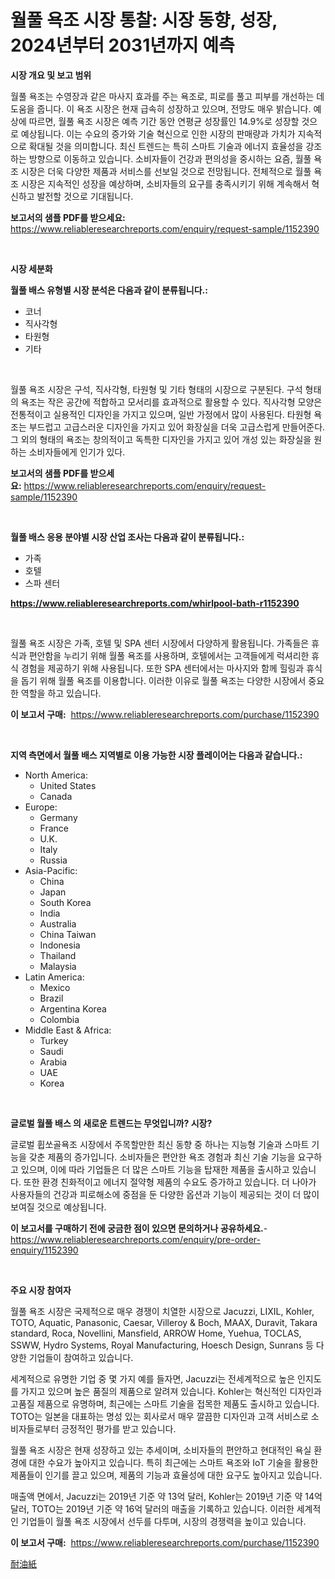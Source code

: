<p><h1>월풀 욕조 시장 통찰: 시장 동향, 성장, 2024년부터 2031년까지 예측</h1></p><p><strong>시장 개요 및 보고 범위</strong></p>
<p><p>월풀 욕조는 수영장과 같은 마사지 효과를 주는 욕조로, 피로를 풀고 피부를 개선하는 데 도움을 줍니다. 이 욕조 시장은 현재 급속히 성장하고 있으며, 전망도 매우 밝습니다. 예상에 따르면, 월풀 욕조 시장은 예측 기간 동안 연평균 성장률인 14.9%로 성장할 것으로 예상됩니다. 이는 수요의 증가와 기술 혁신으로 인한 시장의 판매량과 가치가 지속적으로 확대될 것을 의미합니다. 최신 트렌드는 특히 스마트 기술과 에너지 효율성을 강조하는 방향으로 이동하고 있습니다. 소비자들이 건강과 편의성을 중시하는 요즘, 월풀 욕조 시장은 더욱 다양한 제품과 서비스를 선보일 것으로 전망됩니다. 전체적으로 월풀 욕조 시장은 지속적인 성장을 예상하며, 소비자들의 요구를 충족시키기 위해 계속해서 혁신하고 발전할 것으로 기대됩니다.</p></p>
<p><strong>보고서의 샘플 PDF를 받으세요:</strong> <a href="https://www.reliableresearchreports.com/enquiry/request-sample/1152390">https://www.reliableresearchreports.com/enquiry/request-sample/1152390</a></p>
<p>&nbsp;</p>
<p><strong>시장 세분화</strong></p>
<p><strong>월풀 배스 유형별 시장 분석은 다음과 같이 분류됩니다.:</strong></p>
<p><ul><li>코너</li><li>직사각형</li><li>타원형</li><li>기타</li></ul></p>
<p>&nbsp;</p>
<p><p>월풀 욕조 시장은 구석, 직사각형, 타원형 및 기타 형태의 시장으로 구분된다. 구석 형태의 욕조는 작은 공간에 적합하고 모서리를 효과적으로 활용할 수 있다. 직사각형 모양은 전통적이고 실용적인 디자인을 가지고 있으며, 일반 가정에서 많이 사용된다. 타원형 욕조는 부드럽고 고급스러운 디자인을 가지고 있어 화장실을 더욱 고급스럽게 만들어준다. 그 외의 형태의 욕조는 창의적이고 독특한 디자인을 가지고 있어 개성 있는 화장실을 원하는 소비자들에게 인기가 있다.</p></p>
<p><strong>보고서의 샘플 PDF를 받으세요:</strong>&nbsp;<a href="https://www.reliableresearchreports.com/enquiry/request-sample/1152390">https://www.reliableresearchreports.com/enquiry/request-sample/1152390</a></p>
<p>&nbsp;</p>
<p><strong> 월풀 배스 응용 분야별 시장 산업 조사는 다음과 같이 분류됩니다.:</strong></p>
<p><ul><li>가족</li><li>호텔</li><li>스파 센터</li></ul></p>
<p><strong><a href="https://www.reliableresearchreports.com/whirlpool-bath-r1152390">https://www.reliableresearchreports.com/whirlpool-bath-r1152390</a></strong></p>
<p>&nbsp;</p>
<p><p>월풀 욕조 시장은 가족, 호텔 및 SPA 센터 시장에서 다양하게 활용됩니다. 가족들은 휴식과 편안함을 누리기 위해 월풀 욕조를 사용하며, 호텔에서는 고객들에게 럭셔리한 휴식 경험을 제공하기 위해 사용됩니다. 또한 SPA 센터에서는 마사지와 함께 힐링과 휴식을 돕기 위해 월풀 욕조를 이용합니다. 이러한 이유로 월풀 욕조는 다양한 시장에서 중요한 역할을 하고 있습니다.</p></p>
<p><strong>이 보고서 구매:</strong>&nbsp; <a href="https://www.reliableresearchreports.com/purchase/1152390">https://www.reliableresearchreports.com/purchase/1152390</a></p>
<p>&nbsp;</p>
<p><strong>지역 측면에서 월풀 배스 지역별로 이용 가능한 시장 플레이어는 다음과 같습니다.:</strong></p>
<p><ul>
    <li>
        North America:
        <ul>
            <li>United States</li>
            <li>Canada</li>
        </ul>
    </li>
    <li>
        Europe:
        <ul>
            <li>Germany</li>
            <li>France</li>
            <li>U.K.</li>
            <li>Italy</li>
            <li>Russia</li>
        </ul>
    </li>
    <li>
        Asia-Pacific:
        <ul>
            <li>China</li>
            <li>Japan</li>
            <li>South Korea</li>
            <li>India</li>
            <li>Australia</li>
            <li>China Taiwan</li>
            <li>Indonesia</li>
            <li>Thailand</li>
            <li>Malaysia</li>
        </ul>
    </li>
    <li>
        Latin America:
        <ul>
            <li>Mexico</li>
            <li>Brazil</li>
            <li>Argentina Korea</li>
            <li>Colombia</li>
        </ul>
    </li>
    <li>
        Middle East & Africa:
        <ul>
            <li>Turkey</li>
            <li>Saudi</li>
            <li>Arabia</li>
            <li>UAE</li>
            <li>Korea</li>
        </ul>
    </li>
    </ul></p>
<p>&nbsp;</p>
<p><strong>글로벌 월풀 배스 의 새로운 트렌드는 무엇입니까? 시장?</strong></p>
<p><p>글로벌 휩쏘골욕조 시장에서 주목할만한 최신 동향 중 하나는 지능형 기술과 스마트 기능을 갖춘 제품의 증가입니다. 소비자들은 편안한 욕조 경험과 최신 기술 기능을 요구하고 있으며, 이에 따라 기업들은 더 많은 스마트 기능을 탑재한 제품을 출시하고 있습니다. 또한 환경 친화적이고 에너지 절약형 제품의 수요도 증가하고 있습니다. 더 나아가 사용자들의 건강과 피로해소에 중점을 둔 다양한 옵션과 기능이 제공되는 것이 더 많이 보여질 것으로 예상됩니다.</p></p>
<p><strong>이 보고서를 구매하기 전에 궁금한 점이 있으면 문의하거나 공유하세요.</strong>- <a href="https://www.reliableresearchreports.com/enquiry/pre-order-enquiry/1152390">https://www.reliableresearchreports.com/enquiry/pre-order-enquiry/1152390</a></p>
<p>&nbsp;</p>
<p><strong>주요 시장 참여자</strong></p>
<p><p>월풀 욕조 시장은 국제적으로 매우 경쟁이 치열한 시장으로 Jacuzzi, LIXIL, Kohler, TOTO, Aquatic, Panasonic, Caesar, Villeroy & Boch, MAAX, Duravit, Takara standard, Roca, Novellini, Mansfield, ARROW Home, Yuehua, TOCLAS, SSWW, Hydro Systems, Royal Manufacturing, Hoesch Design, Sunrans 등 다양한 기업들이 참여하고 있습니다. </p><p>세계적으로 유명한 기업 중 몇 가지 예를 들자면, Jacuzzi는 전세계적으로 높은 인지도를 가지고 있으며 높은 품질의 제품으로 알려져 있습니다. Kohler는 혁신적인 디자인과 고품질 제품으로 유명하며, 최근에는 스마트 기술을 접목한 제품도 출시하고 있습니다. TOTO는 일본을 대표하는 명성 있는 회사로서 매우 깔끔한 디자인과 고객 서비스로 소비자들로부터 긍정적인 평가를 받고 있습니다.</p><p>월풀 욕조 시장은 현재 성장하고 있는 추세이며, 소비자들의 편안하고 현대적인 욕실 환경에 대한 수요가 높아지고 있습니다. 특히 최근에는 스마트 욕조와 IoT 기술을 활용한 제품들이 인기를 끌고 있으며, 제품의 기능과 효율성에 대한 요구도 높아지고 있습니다.</p><p>매출액 면에서, Jacuzzi는 2019년 기준 약 13억 달러, Kohler는 2019년 기준 약 14억 달러, TOTO는 2019년 기준 약 16억 달러의 매출을 기록하고 있습니다. 이러한 세계적인 기업들이 월풀 욕조 시장에서 선두를 다투며, 시장의 경쟁력을 높이고 있습니다.</p></p>
<p><strong>이 보고서 구매:</strong>&nbsp;&nbsp;<a href="https://www.reliableresearchreports.com/purchase/1152390">https://www.reliableresearchreports.com/purchase/1152390</a></p>
<p><p><a href="https://github.com/vhemk0794148/Market-Research-Report-List-1/blob/main/463473038423.md">耐油紙</a></p></p>